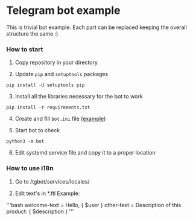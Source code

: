 Telegram bot example
==============================

This is trivial bot example.
Each part can be replaced keeping the overall structure the same :)

### How to start

1. Copy repository in your directory

2. Update `pip` and `setuptools` packages

```shell
pip install -U setuptools pip 
```

3. Install all the libraries necessary for the bot to work

```shell
pip install -r requirements.txt
```

4. Create and fill `bot.ini` file ([example](bot.ini.example))

5. Start bot to check

```shell
python3 -m bot
```

6. Edit systemd service file and copy it to a proper location

### How to use i18n

1. Go to /tgbot/services/locales/ 

2. Edit text's in *.ftl
   Example:

'''bash
welcome-text = Hello, { $user }
other-text = Description of this product: { $description }
'''
